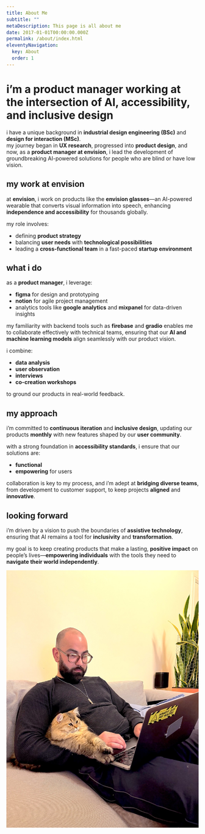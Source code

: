 ```yaml
---
title: About Me
subtitle: ""
metaDescription: This page is all about me
date: 2017-01-01T00:00:00.000Z
permalink: /about/index.html
eleventyNavigation:
  key: About
  order: 1
---
```

# i’m a product manager working at the intersection of AI, accessibility, and inclusive design

i have a unique background in **industrial design engineering (BSc)** and **design for interaction (MSc)**.  
my journey began in **UX research**, progressed into **product design**, and now, as a **product manager at envision**, i lead the development of groundbreaking AI-powered solutions for people who are blind or have low vision.

## my work at envision
at **envision**, i work on products like the **envision glasses**—an AI-powered wearable that converts visual information into speech, enhancing **independence and accessibility** for thousands globally.  

my role involves:
- defining **product strategy**
- balancing **user needs** with **technological possibilities**
- leading a **cross-functional team** in a fast-paced **startup environment**

## what i do
as a **product manager**, i leverage:
- **figma** for design and prototyping  
- **notion** for agile project management  
- analytics tools like **google analytics** and **mixpanel** for data-driven insights  

my familiarity with backend tools such as **firebase** and **gradio** enables me to collaborate effectively with technical teams, ensuring that our **AI and machine learning models** align seamlessly with our product vision.  

i combine:
- **data analysis**
- **user observation**
- **interviews**
- **co-creation workshops**  

to ground our products in real-world feedback.

## my approach
i’m committed to **continuous iteration** and **inclusive design**, updating our products **monthly** with new features shaped by our **user community**.  

with a strong foundation in **accessibility standards**, i ensure that our solutions are:
- **functional**
- **empowering** for users  

collaboration is key to my process, and i’m adept at **bridging diverse teams**, from development to customer support, to keep projects **aligned** and **innovative**.

## looking forward
i’m driven by a vision to push the boundaries of **assistive technology**, ensuring that AI remains a tool for **inclusivity** and **transformation**.  

my goal is to keep creating products that make a lasting, **positive impact** on people’s lives—**empowering individuals** with the tools they need to **navigate their world independently**.

![pherkan with cat](/src/assets/img/pherkan_cat.jpeg "photo of pherkan on his laptop with katmer, a british longhair cat")